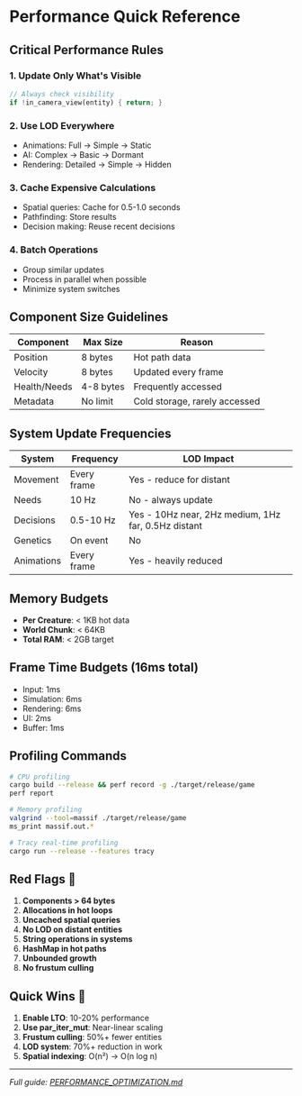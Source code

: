 # Performance Quick Reference

## Critical Performance Rules

### 1. **Update Only What's Visible**
```rust
// Always check visibility
if !in_camera_view(entity) { return; }
```

### 2. **Use LOD Everywhere**
- Animations: Full → Simple → Static
- AI: Complex → Basic → Dormant  
- Rendering: Detailed → Simple → Hidden

### 3. **Cache Expensive Calculations**
- Spatial queries: Cache for 0.5-1.0 seconds
- Pathfinding: Store results
- Decision making: Reuse recent decisions

### 4. **Batch Operations**
- Group similar updates
- Process in parallel when possible
- Minimize system switches

## Component Size Guidelines

| Component | Max Size | Reason |
|-----------|----------|--------|
| Position | 8 bytes | Hot path data |
| Velocity | 8 bytes | Updated every frame |
| Health/Needs | 4-8 bytes | Frequently accessed |
| Metadata | No limit | Cold storage, rarely accessed |

## System Update Frequencies

| System | Frequency | LOD Impact |
|--------|-----------|------------|
| Movement | Every frame | Yes - reduce for distant |
| Needs | 10 Hz | No - always update |
| Decisions | 0.5-10 Hz | Yes - 10Hz near, 2Hz medium, 1Hz far, 0.5Hz distant |
| Genetics | On event | No |
| Animations | Every frame | Yes - heavily reduced |

## Memory Budgets

- **Per Creature**: < 1KB hot data
- **World Chunk**: < 64KB
- **Total RAM**: < 2GB target

## Frame Time Budgets (16ms total)

- Input: 1ms
- Simulation: 6ms
- Rendering: 6ms  
- UI: 2ms
- Buffer: 1ms

## Profiling Commands

```bash
# CPU profiling
cargo build --release && perf record -g ./target/release/game
perf report

# Memory profiling  
valgrind --tool=massif ./target/release/game
ms_print massif.out.*

# Tracy real-time profiling
cargo run --release --features tracy
```

## Red Flags 🚩

1. **Components > 64 bytes**
2. **Allocations in hot loops**
3. **Uncached spatial queries**
4. **No LOD on distant entities**
5. **String operations in systems**
6. **HashMap in hot paths**
7. **Unbounded growth**
8. **No frustum culling**

## Quick Wins 🎯

1. **Enable LTO**: 10-20% performance
2. **Use par_iter_mut**: Near-linear scaling
3. **Frustum culling**: 50%+ fewer entities
4. **LOD system**: 70%+ reduction in work
5. **Spatial indexing**: O(n²) → O(n log n)

---
*Full guide: [PERFORMANCE_OPTIMIZATION.md](./PERFORMANCE_OPTIMIZATION.md)*